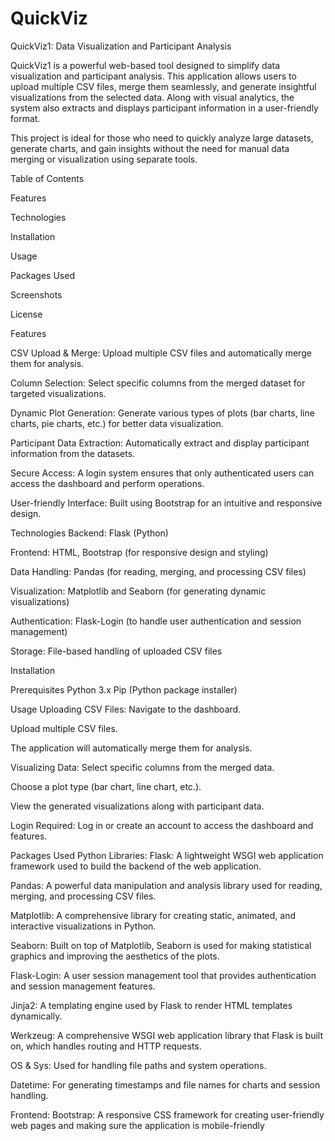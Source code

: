# QuickViz
QuickViz1: Data Visualization and Participant Analysis


QuickViz1 is a powerful web-based tool designed to simplify data visualization and participant analysis. This application allows users to upload multiple CSV files, merge them seamlessly, and generate insightful visualizations from the selected data. Along with visual analytics, the system also extracts and displays participant information in a user-friendly format.


This project is ideal for those who need to quickly analyze large datasets, generate charts, and gain insights without the need for manual data merging or visualization using separate tools.


Table of Contents

Features

Technologies

Installation

Usage

Packages Used

Screenshots

License

Features

CSV Upload & Merge: Upload multiple CSV files and automatically merge them for analysis.

Column Selection: Select specific columns from the merged dataset for targeted visualizations.

Dynamic Plot Generation: Generate various types of plots (bar charts, line charts, pie charts, etc.) for better data visualization.

Participant Data Extraction: Automatically extract and display participant information from the datasets.

Secure Access: A login system ensures that only authenticated users can access the dashboard and perform operations.

User-friendly Interface: Built using Bootstrap for an intuitive and responsive design.

Technologies
Backend: Flask (Python)

Frontend: HTML, Bootstrap (for responsive design and styling)

Data Handling: Pandas (for reading, merging, and processing CSV files)

Visualization: Matplotlib and Seaborn (for generating dynamic visualizations)

Authentication: Flask-Login (to handle user authentication and session management)

Storage: File-based handling of uploaded CSV files

Installation

Prerequisites
Python 3.x
Pip (Python package installer)

Usage
Uploading CSV Files:
Navigate to the dashboard.

Upload multiple CSV files.

The application will automatically merge them for analysis.

Visualizing Data:
Select specific columns from the merged data.

Choose a plot type (bar chart, line chart, etc.).

View the generated visualizations along with participant data.

Login Required:
Log in or create an account to access the dashboard and features.

Packages Used
Python Libraries:
Flask: A lightweight WSGI web application framework used to build the backend of the web application.

Pandas: A powerful data manipulation and analysis library used for reading, merging, and processing CSV files.

Matplotlib: A comprehensive library for creating static, animated, and interactive visualizations in Python.

Seaborn: Built on top of Matplotlib, Seaborn is used for making statistical graphics and improving the aesthetics of the plots.

Flask-Login: A user session management tool that provides authentication and session management features.

Jinja2: A templating engine used by Flask to render HTML templates dynamically.

Werkzeug: A comprehensive WSGI web application library that Flask is built on, which handles routing and HTTP requests.

OS & Sys: Used for handling file paths and system operations.

Datetime: For generating timestamps and file names for charts and session handling.

Frontend:
Bootstrap: A responsive CSS framework for creating user-friendly web pages and making sure the application is mobile-friendly
